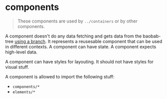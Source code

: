 # components

> These components are used by `../containers` or by other components.

A component doesn't do any data fetching and gets data from the baobab-tree
[using a branch](https://github.com/Yomguithereal/baobab-react#branch-2). It
represents a reusesable component that can be used in different contexts. A
component can have state. A component expects high-level data.

A component can have styles for layouting. It should not have styles for visual
stuff.

A component is allowed to import the following stuff:
* `components/*`
* `elements/*`
